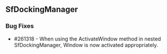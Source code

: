 ## SfDockingManager

### Bug Fixes

* \#261318 - When using the ActivateWindow method in nested SfDockingManager, Window is now activated appropriately.